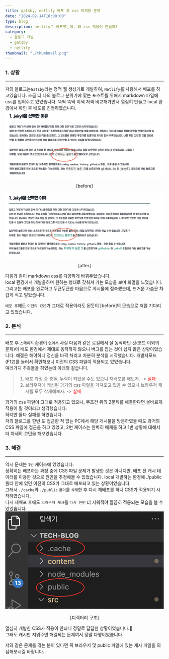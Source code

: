 ```yaml
---
title: gatsby, netlify 배포 후 css 미적용 문제
date: "2024-02-14T18:00:00"
type: blog
description: netlify로 배포했는데, 왜 css 적용이 안될까?
category: 
  - 블로그 개발
  - gatsby
  - netlify
thumbnail: "./thumbnail.png"
---
```


### 1. 상황
---
저의 블로그는`Gatsby`라는 정적 웹 생성기로 개발하여, `Netlify`를 사용해서 배포를 하고있습니다. 조금 더 나의 블로그 분위기에 맞는 포스트를 위해서 markdown 파일에 css를 입혀주고 있었습니다. 뚝딱 뚝딱 이색 저색 비교해가면서 열심히 만들고 local 환경에서 확인 후 배포를 진행하였습니다.
![비포](image.png)
<center>[before]</center>

![애프터](image-1.png)
<center>[after]</center>

다음과 같이 markdown css를 다양하게 바꿔주었습니다.  
local 환경에서 개발을하며 원하는 형태로 갖춰져 가는 모습을 보며 희열을 느꼈습니다. 그리고는 배포를 완료하고 두근두근한 마음으로 게시물에 접속했는데,
뜨거운 가슴은 차갑게 식고 말았습니다.  

`배포 후`에도 `이전의 CSS`가 그대로 적용이라도 된듯이 [before]의 모습으로 저를 기다리고 있었습니다.

### 2. 분석
---
배포 후 `스테이지` 환경이 `없어서` 사실 다음과 같은 로컬에서 잘 동작하던 것(코드 이외의 문제)이 배포 환경에서 제대로 동작하지 않으니 버그를 잡는 것이 쉽지 않은 상황이었습니다. 해결은 해야하니 정신을 바짝 차리고 차분히 분석을 시작했습니다.
개발자모드(F12)를 눌러서 확인해보니 이전의 CSS 파일이 적용되고 있었습니다.  
여러가지 추측들을 하였는데 아래와 같습니다.

> 1. 배포 과정 중 충돌, 누락이 되었을 수도 있으니 재배포를 해보자. -> <span style="color: red">실패</span>
> 2. 브라우저에 캐싱된 과거의 css 파일을 가져오고 있을 수 있으니 브라우저 캐시를 모두 삭제해보자. -> <span style="color: red">실패</span>

과거의 css 파일이 그대로 적용되고 있으니, 무조건 위의 2문제를 해결한다면 올바르게 적용이 될 것이라고 생각했습니다.  
하지만 둘다 실패를 하였습니다.  
저의 블로그를 한번 도 접근한 적 없는 PC에서 해당 게시물을 방문하였을 때도 과거의 CSS 파일에 접근을 하고 있었고, 2번 케이스는 완벽히 배제를 하고 1번 상황에 대해서 더 자세히 고민을 해보았습니다.

### 3. 해결
---
역시 문제는 `1번` 케이스에 있었습니다.  
정확히는 배포하는 과정 중에 CSS 파일 문제가 발생한 것은 아니지만, 배포 전 캐시 데이터를 이용한 것으로 원인을 추정해볼 수 있었습니다.
local 개발하는 환경에 ./public 폴더 안에 있던 이전의 CSS가 그대로 배포되고 있는 상황이었습니다.  
그래서 `./cache`와 `./public` `폴더`를 `삭제`한 후 다시 재배포를 하니 CSS가 적용되기 시작하였습니다.   
다시 재배포 후에도 `브라우저 캐시`를 `다시 한번` 더 지워줘야 깔끔히 적용되는 모습을 볼 수 있었습니다.
![디렉터리구조](image-2.png)
<center>[디렉터리 구조]</center>

열심히 개발한 CSS가 적용이 안되니 정말로 답답한 상황이었습니다.🥲  
그래도 캐시만 지워주면 해결되는 문제여서 정말 다행이었습니다.  

저와 같은 문제를 겪는 분이 있다면 꼭 브라우저 및 public 파일에 있는 캐시 파일을 의심해보시길 바랍니다.